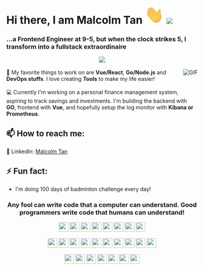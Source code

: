# Hi there, I am Malcolm Tan <img src="https://raw.githubusercontent.com/ABSphreak/ABSphreak/master/gifs/Hi.gif" width="50px">  <img src="https://github.com/TheDudeThatCode/TheDudeThatCode/blob/master/Assets/Developer.gif" width="80px">
### ...a **Frontend Engineer** at 9-5, but when the clock strikes 5, I transform into a fullstack extraordinaire


<a href="https://github.com/mlclmtan">
    <p align="center">
        <img src="https://github-profile-trophy.vercel.app/?username=mlclmtan&column=6&theme=onedark"/>
    </p>
</a>

<img align="right" alt="GIF" src="https://media.giphy.com/media/L8K62iTDkzGX6/giphy.gif" />

💖 My favorite things to work on are **Vue/React**, **Go/Node.js** and **DevOps stuffs**. I love creating **Tools** to make my life easier!
<br>
<br>
💻 Currently I'm working on a personal finance management system, aspiring to track savings and investments. I'm building the backend with **GO**, frontend with **Vue**, and hopefully setup the log monitor with **Kibana or Prometheus**.

## 📫 How to reach me:


🧳 LinkedIn: [Malcolm Tan](https://www.linkedin.com/in/mlclmtan/)
<br>

## ⚡ Fun fact:
* I'm doing 100 days of badminton challenge every day!

<div align="center">

### Any fool can write code that a computer can understand. Good programmers write code that humans can understand!

</div>
<!-- programming langs i work-->
<p align="center">
<img src="https://github.com/tomchen/stack-icons/blob/master/logos/javascript.svg" width="25px" height="25px"/>
<img src="https://github.com/tomchen/stack-icons/blob/master/logos/nodejs.svg" width="25px" height="25px"/>
<img src="https://github.com/tomchen/stack-icons/blob/master/logos/go.svg" width="25px" height="25px"/>
<img src="https://github.com/tomchen/stack-icons/blob/master/logos/python.svg" width="25px" height="25px"/>
<img src="https://github.com/tomchen/stack-icons/blob/master/logos/c.svg" width="25px" height="25px"/>
<img src="https://github.com/tomchen/stack-icons/blob/master/logos/c-plusplus.svg" width="25px" height="25px"/>
<img src="https://github.com/tomchen/stack-icons/blob/master/logos/php.svg" width="25px" height="25px"/>
<img src="https://github.com/tomchen/stack-icons/blob/master/logos/kotlin.svg" width="25px" height="25px"/>
</p>
<p align="center">
<img src="https://github.com/tomchen/stack-icons/blob/master/logos/vue.svg" width="25px" height="25px"/>
    <img src="https://github.com/tomchen/stack-icons/blob/master/logos/react.svg" width="25px" height="25px"/>
    <img src="https://github.com/tomchen/stack-icons/blob/master/logos/nuxt-icon.svg" width="25px" height="25px"/>
    <img src="https://github.com/tomchen/stack-icons/blob/master/logos/nextjs.svg" width="25px" height="25px"/>
    <img src="https://github.com/tomchen/stack-icons/blob/master/logos/postgresql.svg" width="25px" height="25px"/>
    <img src="https://github.com/tomchen/stack-icons/blob/master/logos/mysql.svg" width="25px" height="25px"/>
    <img src="https://github.com/tomchen/stack-icons/blob/master/logos/mongodb-icon.svg" width="25px" height="25px"/>
    <img src="https://github.com/tomchen/stack-icons/blob/master/logos/docker-icon.svg" width="25px" height="25px"/>
    <img src="https://github.com/tomchen/stack-icons/blob/master/logos/aws.svg" width="25px" height="25px"/>
    <img src="https://github.com/tomchen/stack-icons/blob/master/logos/google-cloud.svg" width="25px" height="25px"/>
</p>
<p align="center">
<img src="https://github.com/tomchen/stack-icons/blob/master/logos/apple.svg" width="25px" height="25px"/>
    <img src="https://github.com/tomchen/stack-icons/blob/master/logos/linux-tux.svg" width="25px" height="25px"/>
    <img src="https://github.com/tomchen/stack-icons/blob/master/logos/ubuntu.svg" width="25px" height="25px"/>
    <img src="https://github.com/tomchen/stack-icons/blob/master/logos/visual-studio-code.svg" width="25px" height="25px"/>
    <img src="https://github.com/tomchen/stack-icons/blob/master/logos/github.svg" width="25px" height="25px"/>
    <img src="https://github.com/tomchen/stack-icons/blob/master/logos/bitbucket.svg" width="25px" height="25px"/>
    <img src="https://github.com/tomchen/stack-icons/blob/master/logos/gitlab.svg" width="25px" height="25px"/>
</p>

